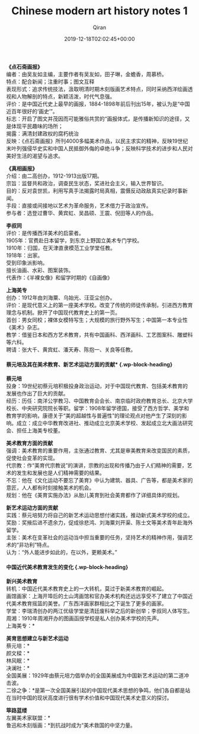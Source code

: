 ﻿---
title: Chinese modern art history notes 1
author: Qiran
type: post
date: 2019-12-18T02:02:45+00:00
aliases: ["/chinese-morden-art-history-notes-1/"]
tags:
  - Chinese art history

---
**《点石斋画报》**  
编者：由吴友如主编，主要作者有吴友如，田子琳，金蟾香，周慕桥。  
特点：配合新闻；注重时事；图文互释  
表现形式：追求传统技法，汲取明清时期木刻版画艺术特点，同时采纳西洋绘画透视和人物解剖的特点，新颖活泼，时代气息强。  
评价：是中国近代史上最早的画报，1884-1898年前后刊出15年，被认为是“中国近百年很好的‘画史’”。  
标志：开启了图文并茂因而可能雅俗共赏的“画报体式，是传播新知识的途径，又是体现平民趣味的场所；  
揭露：满清封建政权的腐朽统治  
反映：《点石斋画报》所刊4000多幅美术作品，以民主求实的精神，反映19世纪末叶列强侵华史实和中国人民抵御外侮的卓绝斗争；反映科学技术的进步和人民对美好生活的渴望与追求。

**《真相画报》**  
介绍：由二高创办，1912-1913出版17期。  
宗旨：监督共和政治，调查民生状态，奖进社会主义，输入世界智识。  
目的：反对袁世凯，利用写真手法揭露时局真相，震慑反动政敌真实纪录时事新闻。  
手段：直接或间接地以艺术为革命服务，艺术借力于政治宣传。  
参与者：选登过曹华、黄宾虹、吴昌硕、王震、倪田等人的作品。

**李叔同**  
评价：是传播西洋美术的启蒙者。  
1905年：官费赴日本留学，到东京上野国立美术专门学校。  
1910年：归国，在天津直隶模范工业学堂任教。  
1918年：出家。  
受到印象派影响。  
擅长油画、水彩、图案装饰。  
代表作：《半裸女像》和留学时期的《自画像》

**上海美专**  
创办：1912年由刘海粟、乌始光、汪亚尘创办。  
评价：是现代意义上的第一座美术学校。改变了传统的师徒传承制，引进西方教育理念与机制。掀开了中国现代教育史上的第一页。  
首创：男女同校；裸体女模特写生；大规模的旅行野外写生；中国第一本专业性《美术》杂志。  
教学：借鉴日本和西方艺术教育，共有中国画科、西洋画科、工艺图案科、雕塑科等六科。  
聘请：张大千、黄宾虹、潘天寿、陈抱一、关良等任教。

#### **蔡元培及其在美术教育、新艺术运动方面的贡献*** {.wp-block-heading}

**蔡元培**  
投身：19世纪初蔡元培积极投身政治运动，对于中国现代教育、包括美术教育的发展也作出了巨大的贡献。  
经历：历任：南洋公学教习、中国教育会会长、南京临时政府教育总长、北京大学校长、中央研究院院长等职。留学：1908年留学德国，接受了西方哲学、美学和教育学的影响，康德关于“美的超越性与普遍性”的理论观点对他产生了深刻的影响。成立：成立中华教育改进社、推动成立北京美术学校、发起成立北大画法研究会、担任上海美专校董。

**美术教育方面的贡献**  
强调：美术教育的重要作用，主张通过教育、尤其是审美教育来改变国民的素质，促使社会变革的实现。  
代宗教：作“美育代宗教说”的演讲，宗教的出现和传播乃由于人们精神的需要，艺术的发生和发展也是人们精神需要的结果。  
不忘：他在《文化运动不要忘了美育》中认为建筑、器具、广告等，都是美术家的意匠，人人都有时刻接触美术的机会。  
规划：他在《美育实施办法》从胎儿美育到社会美育都作了详细具体的规划。

**新艺术运动方面的贡献**  
实践：蔡元培努力将自己的新艺术运动思想付诸实践，推动新式美术学校的成立。  
奖励：奖掖后进不遗余力，促成徐悲鸿、刘海粟刘开渠、陈士文等美术青年赴海外留学。  
主张：美术在变革社会的运动当中担当重要的任务，坚持艺术的精神作用，强调艺术的“非功利”特点。  
认为：“外人能进步如此的，在以外，更赖美术。”

#### 中国近代美术教育发生的变化 {.wp-block-heading}

**新兴美术教育**  
转机：中国近代美术教育史上的一大转机，莫过于新美术教育的崛起。  
画馆画家：上海开埠后的土山湾画馆和官办美术机构还远远享受不了建立了中国近代美术教育摇篮的美誉。广东西洋画家群相比之下诞生了更多的画家。  
学堂：李瑞清创办的两江优级学堂是清廷废科举之后的新创举；李叔同人体写生。  
周湘：1910年周湘开办的图画函授学校是私人创办美术学校的先声。  
上海美专：*

**美育思想建立与新艺术运动**  
蔡元培：*  
颜文樑：*  
林风眠：*  
决澜社：*  
全国美展：1929年由蔡元培力倡举办的全国美展成为中国新艺术运动的第二道冲击波。  
二徐之争：*是第一次全国美展引起的中国现代美术思想的争鸣，他们各自都是站在当时中国的现状高度进行很有学术价值和中国现代美术史意义的探讨。

**筚路蓝缕**  
左翼美术家联盟：*  
鲁迅和木刻版画：*到抗战时成为“美术救国的中坚力量。
